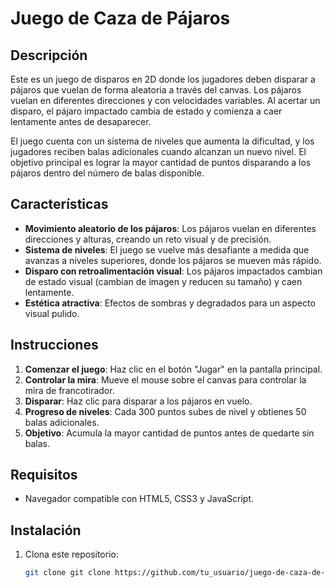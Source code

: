 # Juego de Caza de Pájaros

## Descripción

Este es un juego de disparos en 2D donde los jugadores deben disparar a pájaros que vuelan de forma aleatoria a través del canvas. Los pájaros vuelan en diferentes direcciones y con velocidades variables. Al acertar un disparo, el pájaro impactado cambia de estado y comienza a caer lentamente antes de desaparecer.

El juego cuenta con un sistema de niveles que aumenta la dificultad, y los jugadores reciben balas adicionales cuando alcanzan un nuevo nivel. El objetivo principal es lograr la mayor cantidad de puntos disparando a los pájaros dentro del número de balas disponible.

## Características

- **Movimiento aleatorio de los pájaros**: Los pájaros vuelan en diferentes direcciones y alturas, creando un reto visual y de precisión.
- **Sistema de niveles**: El juego se vuelve más desafiante a medida que avanzas a niveles superiores, donde los pájaros se mueven más rápido.
- **Disparo con retroalimentación visual**: Los pájaros impactados cambian de estado visual (cambian de imagen y reducen su tamaño) y caen lentamente.
- **Estética atractiva**: Efectos de sombras y degradados para un aspecto visual pulido.

## Instrucciones

1. **Comenzar el juego**: Haz clic en el botón "Jugar" en la pantalla principal.
2. **Controlar la mira**: Mueve el mouse sobre el canvas para controlar la mira de francotirador.
3. **Disparar**: Haz clic para disparar a los pájaros en vuelo.
4. **Progreso de niveles**: Cada 300 puntos subes de nivel y obtienes 50 balas adicionales.
5. **Objetivo**: Acumula la mayor cantidad de puntos antes de quedarte sin balas.

## Requisitos

- Navegador compatible con HTML5, CSS3 y JavaScript.

## Instalación

1. Clona este repositorio:
   ```bash
   git clone git clone https://github.com/tu_usuario/juego-de-caza-de-pajaros.git

